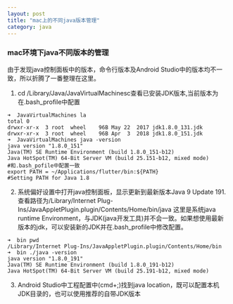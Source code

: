 ```yaml
---
layout: post
title: "mac上的不同java版本管理"
category: java
---
```


### mac环境下java不同版本的管理
由于发现java控制面板中的版本，命令行版本及Android Studio中的版本均不一致，所以折腾了一番整理在这里。
1. cd /Library/Java/JavaVirtualMachinesc查看已安装JDK版本,当前版本为在.bash_profile中配置  

```
➜  JavaVirtualMachines la
total 0
drwxr-xr-x  3 root  wheel    96B May 22  2017 jdk1.8.0_131.jdk
drwxr-xr-x  3 root  wheel    96B Apr  3  2018 jdk1.8.0_151.jdk
➜  JavaVirtualMachines java -version
java version "1.8.0_151"
Java(TM) SE Runtime Environment (build 1.8.0_151-b12)
Java HotSpot(TM) 64-Bit Server VM (build 25.151-b12, mixed mode)
#和.bash_pofile中配置一致
export PATH = ~/Applications/flutter/bin:${PATH}
#Setting PATH for Java 1.8
```
2. 系统偏好设置中打开java控制面板，显示更新到最新版本Java 9 Update 191.
查看路径为/Library/Internet Plug-Ins/JavaAppletPlugin.plugin/Contents/Home/bin/java
这里是系统java runtime Environment，与JDK(java开发工具)并不会一致。如果想使用最新版本的jdk，可以安装新的JDK并在.bash_profile中修改配置。   

```
➜  bin pwd
/Library/Internet Plug-Ins/JavaAppletPlugin.plugin/Contents/Home/bin
➜  bin ./java -version
java version "1.8.0_191"
Java(TM) SE Runtime Environment (build 1.8.0_191-b12)
Java HotSpot(TM) 64-Bit Server VM (build 25.191-b12, mixed mode)
```
3. Android Studio中工程配置中(cmd+;)找到java location，既可以配置本机JDK目录的，也可以使用推荐的自带JDK版本

